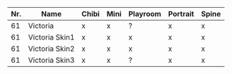 | Nr. | Name           | Chibi | Mini | Playroom | Portrait | Spine |
| --- | -------------- | ----- | ---- | -------- | -------- | ----- |
| 61  | Victoria       | x     | x    | ?        | x        | x     |
| 61  | Victoria Skin1 | x     | x    | x        | x        | x     |
| 61  | Victoria Skin2 | x     | x    | x        | x        | x     |
| 61  | Victoria Skin3 | x     | x    | ?        | x        | x     |

